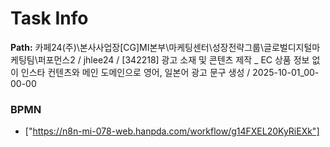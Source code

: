 # Task Info

**Path:** 카페24(주)\본사사업장\[CG]MI본부\마케팅센터\성장전략그룹\글로벌디지털마케팅팀\퍼포먼스2 / jhlee24 / [342218] 광고 소재 및 콘텐츠 제작 _ EC 상품 정보 없이 인스타 컨텐츠와 메인 도메인으로 영어, 일본어 광고 문구 생성 / 2025-10-01_00-00-00

### BPMN
- ["https://n8n-mi-078-web.hanpda.com/workflow/g14FXEL20KyRiEXk"]

